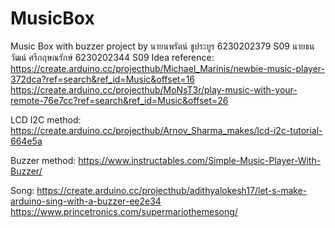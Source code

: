# MusicBox
Music Box with buzzer project by  นายนพรัตน์ ชูประยูร 6230202379 S09 นายธนวัฒน์ ศรีกฤษณรักษ์ 6230202344 S09
Idea reference:
https://create.arduino.cc/projecthub/Michael_Marinis/newbie-music-player-372dca?ref=search&ref_id=Music&offset=16
https://create.arduino.cc/projecthub/MoNsT3r/play-music-with-your-remote-76e7cc?ref=search&ref_id=Music&offset=26

LCD I2C method:
https://create.arduino.cc/projecthub/Arnov_Sharma_makes/lcd-i2c-tutorial-664e5a

Buzzer method:
https://www.instructables.com/Simple-Music-Player-With-Buzzer/

Song:
https://create.arduino.cc/projecthub/adithyalokesh17/let-s-make-arduino-sing-with-a-buzzer-ee2e34
https://www.princetronics.com/supermariothemesong/
